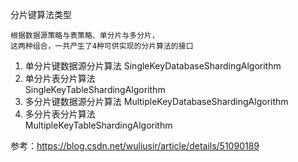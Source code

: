 分片键算法类型
```
根据数据源策略与表策略、单分片与多分片，
这两种组合，一共产生了4种可供实现的分片算法的接口
```

1. 单分片键数据源分片算法 
SingleKeyDatabaseShardingAlgorithm
1. 单分片表分片算法       
SingleKeyTableShardingAlgorithm
1. 多分片键数据源分片算法 
MultipleKeyDatabaseShardingAlgorithm
1. 多分片表分片算法       
MultipleKeyTableShardingAlgorithm


参考：https://blog.csdn.net/wuliusir/article/details/51090189